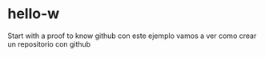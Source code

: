 # hello-w
Start with a proof to know github
con este ejemplo vamos a ver como crear un repositorio con github
